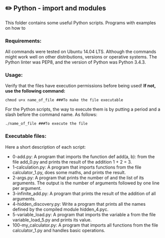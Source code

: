 ## :pencil2: Python - import and modules
This folder contains some useful Python scripts. Programs with examples on how to  

### Requirements:
All commands were tested on Ubuntu 14.04 LTS. Although the commands might work well on other distributions, versions or operative systems. The Python linter was PEP8, and the version of Python was Python 3.4.3. 

### Usage:
Verify that the files have execution permissions before being used! **If not, use the following command:**

    chmod u+x name_of_file ###To make the file executable

For the Python scripts, the way to execute them is by putting a period and a slash before the command name. As follows:

    ./name_of_file ###To execute the file

### Executable files:
Here a short description of each script:
+ 0-add.py: A program that imports the function def add(a, b): from the file add_0.py and prints the result of the addition 1 + 2 = 3.
+ 1-calculation.py: A program that imports functions from the file calculator_1.py, does some maths, and prints the result.
+ 2-args.py: A program that prints the number of and the list of its arguments. The output is the number of arguments followed by one line per argument.
+ 3-infinite_add.py: A program that prints the result of the addition of all arguments.
+ 4-hidden_discovery.py: Write a program that prints all the names defined by the compiled module hidden_4.pyc.
+ 5-variable_load.py: A program that imports the variable a from the file variable_load_5.py and prints its value.
+ 100-my_calculator.py: A program that imports all functions from the file calculator_1.py and handles basic operations.
<!--stackedit_data:
eyJoaXN0b3J5IjpbLTE1Mjc5MDY3MTldfQ==
-->